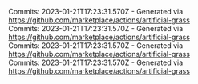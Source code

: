 Commits: 2023-01-21T17:23:31.570Z - Generated via https://github.com/marketplace/actions/artificial-grass
<br>
Commits: 2023-01-21T17:23:31.570Z - Generated via https://github.com/marketplace/actions/artificial-grass
<br>
Commits: 2023-01-21T17:23:31.570Z - Generated via https://github.com/marketplace/actions/artificial-grass
<br>
Commits: 2023-01-21T17:23:31.570Z - Generated via https://github.com/marketplace/actions/artificial-grass
<br>
